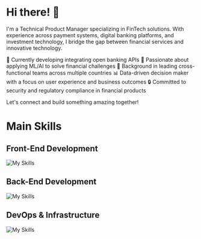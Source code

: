 # Hi there! 👋

I'm a Technical Product Manager specializing in FinTech solutions. With experience across payment systems, digital banking platforms, and investment technology, I bridge the gap between financial services and innovative technology.

🔭 Currently developing integrating open banking APIs
🌱 Passionate about applying ML/AI to solve financial challenges
💼 Background in leading cross-functional teams across multiple countries
📊 Data-driven decision maker with a focus on user experience and business outcomes
🔒 Committed to security and regulatory compliance in financial products

Let's connect and build something amazing together!

# Main Skills #
## Front-End Development ##
![My Skills](https://skillicons.dev/icons?i=js,html,css,react,bootstrap,vite,babel)
## Back-End Development ##
![My Skills](https://skillicons.dev/icons?i=js,nodejs,express,postgres,prisma,mongodb,postman)
## DevOps & Infrastructure ##
![My Skills](https://skillicons.dev/icons?i=github,githubactions,docker,cloudflare)
